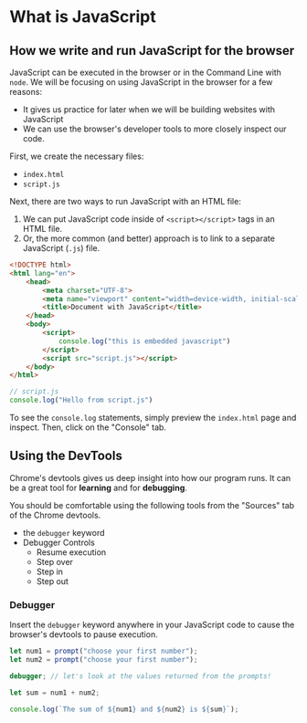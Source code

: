 # What is JavaScript

## How we write and run JavaScript for the browser

JavaScript can be executed in the browser or in the Command Line with `node`. We will be focusing on using JavaScript in the browser for a few reasons:

* It gives us practice for later when we will be building websites with JavaScript
* We can use the browser's developer tools to more closely inspect our code.

First, we create the necessary files:
* `index.html`
* `script.js`

Next, there are two ways to run JavaScript with an HTML file:

1. We can put JavaScript code inside of `<script></script>` tags in an HTML file.  
2. Or, the more common (and better) approach is to link to a separate JavaScript (`.js`) file.

```html
<!DOCTYPE html>
<html lang="en">
    <head>
        <meta charset="UTF-8">
        <meta name="viewport" content="width=device-width, initial-scale=1.0">
        <title>Document with JavaScript</title>
    </head>
    <body>
        <script>
            console.log("this is embedded javascript")
        </script>
        <script src="script.js"></script>
    </body>
</html>
```

```js
// script.js
console.log("Hello from script.js")
```

To see the `console.log` statements, simply preview the `index.html` page and inspect. Then, click on the "Console" tab.

## Using the DevTools

Chrome's devtools gives us deep insight into how our program runs. It can be a great tool for **learning** and for **debugging**.

You should be comfortable using the following tools from the "Sources" tab of the Chrome devtools.
* the `debugger` keyword
* Debugger Controls
    * Resume execution
    * Step over
    * Step in
    * Step out

### Debugger

Insert the `debugger` keyword anywhere in your JavaScript code to cause the browser's devtools to pause execution.

```js
let num1 = prompt("choose your first number");
let num2 = prompt("choose your first number");

debugger; // let's look at the values returned from the prompts!

let sum = num1 + num2;

console.log(`The sum of ${num1} and ${num2} is ${sum}`);
```